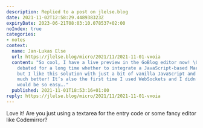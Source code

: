 ```yaml
---
description: Replied to a post on jlelse.blog
date: 2021-11-02T12:58:29.448938323Z
expiryDate: 2023-06-21T08:03:10.078537+02:00
noIndex: true
categories:
- notes
context:
  name: Jan-Lukas Else
  url: https://jlelse.blog/micro/2021/11/2021-11-01-vxoia
  content: "So cool, I have a live preview in the GoBlog editor now! \U0001F913 I
    debated for a long time whether to integrate a JavaScript-based Markdown editor,
    but I like this solution with just a bit of vanilla JavaScript and WebSockets
    much better! It’s also the first time I used WebSockets and I didn’t think it
    would be so easy…."
  published: 2021-11-01T18:53:16+01:00
reply: https://jlelse.blog/micro/2021/11/2021-11-01-vxoia
---
```


Love it! Are you just using a textarea for the entry code or some fancy editor like Codemirror?
